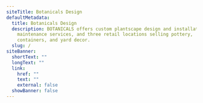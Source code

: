 ```yaml
---
siteTitle: Botanicals Design
defaultMetadata:
  title: Botanicals Design
  description: BOTANICALS offers custom plantscape design and installations, plant
    maintenance services, and three retail locations selling pottery,
    containers, and yard decor.
  slug: /
siteBanner:
  shortText: ""
  longText: ""
  link:
    href: ""
    text: ""
    external: false
  showBanner: false
---
```


